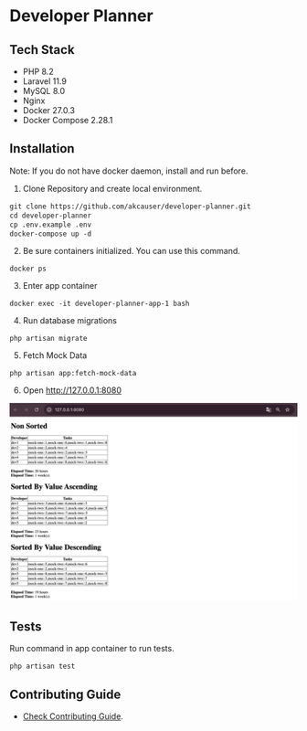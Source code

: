 # Developer Planner

## Tech Stack

* PHP 8.2
* Laravel 11.9
* MySQL 8.0
* Nginx
* Docker 27.0.3
* Docker Compose 2.28.1

## Installation

Note: If you do not have docker daemon, install and run before.

1. Clone Repository and create local environment.

```shell
git clone https://github.com/akcauser/developer-planner.git
cd developer-planner
cp .env.example .env
docker-compose up -d
```

2. Be sure containers initialized. You can use this command. 

```shell
docker ps
```

3. Enter app container

```shell
docker exec -it developer-planner-app-1 bash
```

4. Run database migrations

```shell
php artisan migrate
```

5. Fetch Mock Data

```shell
php artisan app:fetch-mock-data
```

6. Open http://127.0.0.1:8080

![screenshot](./screenshots/welcome.png)

## Tests

Run command in app container to run tests.

```shell
php artisan test 
```

## Contributing Guide

* [Check Contributing Guide](./CONTRIBUTING.md).
